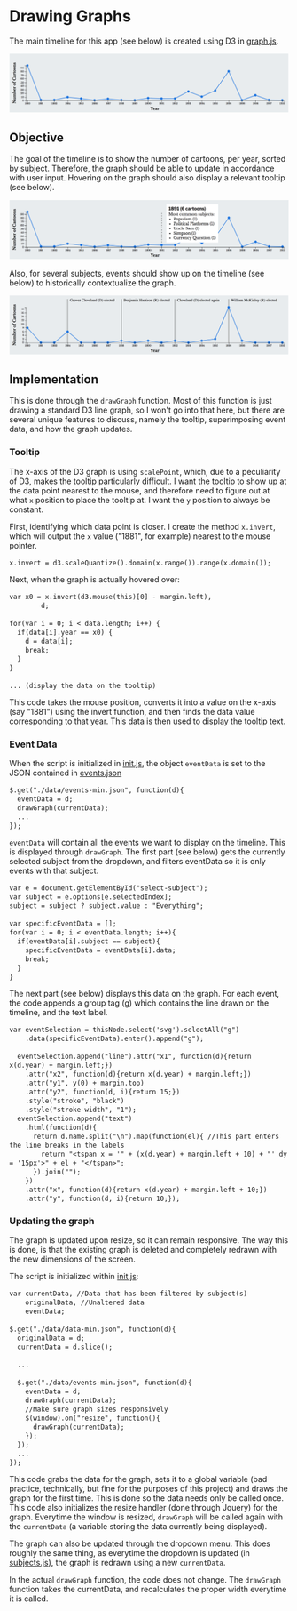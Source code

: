 # Drawing Graphs
The main timeline for this app (see below) is created using D3 in [graph.js](https://github.com/jeffreyshen19/political-cartoon-visualizer/blob/master/src/JS/graphs.js). 

![](./graphics/screenshot-timeline.png) 

## Objective 
The goal of the timeline is to show the number of cartoons, per year, sorted by subject. Therefore, the graph should be able to update in accordance with user input. Hovering on the graph should also display a relevant tooltip (see below).

![](./graphics/screenshot-timeline-tooltip.png) 

Also, for several subjects, events should show up on the timeline (see below) to historically contextualize the graph.

![](./graphics/screenshot-timeline-event.png) 

## Implementation
This is done through the `drawGraph` function. Most of this function is just drawing a standard D3 line graph, so I won't go into that here, but there are several unique features to discuss, namely the tooltip, superimposing event data, and how the graph updates.

### Tooltip
The x-axis of the D3 graph is using `scalePoint`, which, due to a peculiarity of D3, makes the tooltip particularly difficult. I want the tooltip to show up at the data point nearest to the mouse, and therefore need to figure out at what `x` position to place the tooltip at. I want the `y` position to always be constant. 

First, identifying which data point is closer. I create the method `x.invert`, which will output the `x` value ("1881", for example) nearest to the mouse pointer. 

```
x.invert = d3.scaleQuantize().domain(x.range()).range(x.domain());
```

Next, when the graph is actually hovered over: 

```
var x0 = x.invert(d3.mouse(this)[0] - margin.left),
        d;

for(var i = 0; i < data.length; i++) {
  if(data[i].year == x0) {
    d = data[i];
    break;
  }
}
    
... (display the data on the tooltip)
```

This code takes the mouse position, converts it into a value on the x-axis (say "1881") using the invert function, and then finds the data value corresponding to that year. This data is then used to display the tooltip text.  

### Event Data
When the script is initialized in [init.js](https://github.com/jeffreyshen19/political-cartoon-visualizer/blob/master/src/JS/init.js), the object `eventData` is set to the JSON contained in [events.json](https://github.com/jeffreyshen19/political-cartoon-visualizer/blob/master/data/events.json)

```
$.get("./data/events-min.json", function(d){
  eventData = d;
  drawGraph(currentData);
  ...
});
```

`eventData` will contain all the events we want to display on the timeline. This is displayed through `drawGraph`. The first part (see below) gets the currently selected subject from the dropdown, and filters eventData so it is only events with that subject.  

```
var e = document.getElementById("select-subject");
var subject = e.options[e.selectedIndex];
subject = subject ? subject.value : "Everything";

var specificEventData = [];
for(var i = 0; i < eventData.length; i++){
  if(eventData[i].subject == subject){
    specificEventData = eventData[i].data;
    break;
  }
}
```
The next part (see below) displays this data on the graph. For each event, the code appends a group tag (g) which contains the line drawn on the timeline, and the text label.
```
var eventSelection = thisNode.select('svg').selectAll("g")
    .data(specificEventData).enter().append("g");

  eventSelection.append("line").attr("x1", function(d){return x(d.year) + margin.left;})
    .attr("x2", function(d){return x(d.year) + margin.left;})
    .attr("y1", y(0) + margin.top)
    .attr("y2", function(d, i){return 15;})
    .style("stroke", "black")
    .style("stroke-width", "1");
  eventSelection.append("text")
    .html(function(d){
      return d.name.split("\n").map(function(el){ //This part enters the line breaks in the labels
        return "<tspan x = '" + (x(d.year) + margin.left + 10) + "' dy = '15px'>" + el + "</tspan>";
      }).join("");
    })
    .attr("x", function(d){return x(d.year) + margin.left + 10;})
    .attr("y", function(d, i){return 10;});
``` 

### Updating the graph

The graph is updated upon resize, so it can remain responsive. The way this is done, is that the existing graph is deleted and completely redrawn with the new dimensions of the screen. 

The script is initialized within [init.js](https://github.com/jeffreyshen19/political-cartoon-visualizer/blob/master/src/JS/init.js): 

```
var currentData, //Data that has been filtered by subject(s)
    originalData, //Unaltered data
    eventData;

$.get("./data/data-min.json", function(d){
  originalData = d;
  currentData = d.slice();

  ...

  $.get("./data/events-min.json", function(d){
    eventData = d;
    drawGraph(currentData);
    //Make sure graph sizes responsively
    $(window).on("resize", function(){
      drawGraph(currentData);
    });
  });
  ...
});
```
This code grabs the data for the graph, sets it to a global variable (bad practice, technically, but fine for the purposes of this project) and draws the graph for the first time. This is done so the data needs only be called once. This code also initializes the resize handler (done through Jquery) for the graph. Everytime the window is resized, `drawGraph` will be called again with the `currentData` (a variable storing the data currently being displayed). 

The graph can also be updated through the dropdown menu. This does roughly the same thing, as everytime the dropdown is updated (in [subjects.js](https://github.com/jeffreyshen19/political-cartoon-visualizer/blob/master/src/JS/subjects.js)), the graph is redrawn using a new `currentData`.

In the actual `drawGraph` function, the code does not change. The `drawGraph` function takes the currentData, and recalculates the proper width everytime it is called. 
